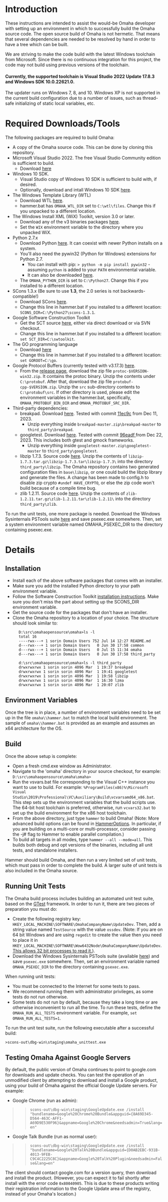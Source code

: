 # Introduction #

These instructions are intended to assist the would-be Omaha developer with setting up an environment in which to successfully build the Omaha source code. The open source build of Omaha is not hermetic. That means that several dependencies are needed to be resolved by hand in order to have a tree which can be built.

We are striving to make the code build with the latest Windows toolchain from Microsoft. Since there is no continuous integration for this project, the code may not build using previous versions of the toolchain.

#### Currently, the supported toolchain is Visual Studio 2022 Update 17.8.3 and Windows SDK 10.0.22621.0. ####

The updater runs on Windows 7, 8, and 10. Windows XP is not supported in the current build configuration due to a number of issues, such as thread-safe initializing of static local variables, etc.

# Required Downloads/Tools #

The following packages are required to build Omaha:
  * A copy of the Omaha source code.  This can be done by cloning this repository.
  * Microsoft Visual Studio 2022. The free Visual Studio Community edition is sufficient to build.
    * Download [here](https://visualstudio.microsoft.com/downloads)
  * Windows 10 SDK.
    * Visual Studio copy of Windows 10 SDK is sufficient to build with, if desired.
    * Optionally, download and intall Windows 10 SDK [here](https://dev.windows.com/en-us/downloads/windows-10-sdk).
  * The Windows Template Library (WTL)
    * Download WTL [here](http://sourceforge.net/projects/wtl/).
    * hammer.bat has `OMAHA_WTL_DIR` set to `C:\wtl\files`. Change this if you unpacked to a different location.
  * The Windows Install XML (WiX) Toolkit, version 3.0 or later.
    * Download any of the v3 binaries packages [here](http://wix.sourceforge.net/).
    * Set the `WIX` environment variable to the directory where you unpacked WiX.
  * Python 2.7.x
    * Download Python [here](https://www.python.org/downloads/release/python-2716).  It can coexist with newer Python installs on a system.
    * You'll also need the pywin32 (Python for Windows) extensions for Python 2.7.
      - You can install with pip: `> python -m pip install pywin32` - assuming `python` is added to your `PATH` environmental variable.
      - It can also be downloaded [here](https://github.com/mhammond/pywin32/releases/download/b224/pywin32-224.win-amd64-py2.7.exe).
    * The `OMAHA_PYTHON_DIR` is set to `C:\Python27`. Change this if you installed to a different location.
  * SCons 1.3.x (Be sure to use **1.3**, the 2.0 series is not backwards-compatible!)
    * Download SCons [here](http://sourceforge.net/projects/scons/files/scons/1.3.1/).
    * Change this line in hammer.bat if you installed to a different location: `SCONS_DIR=C:\Python27\scons-1.3.1`.
  * Google Software Construction Toolkit
    * Get the SCT source [here](https://code.google.com/archive/p/swtoolkit/downloads), either via direct download or via SVN checkout.
    * Change this line in hammer.bat if you installed to a different location: `set SCT_DIR=C:\swtoolkit`.
  * The GO programming language
    * Download [here](https://golang.org/dl/) 
    * Change this line in hammer.bat if you installed to a different location: `set GOROOT=C:\go`.
  * Google Protocol Buffers (currently tested with v3.17.3) [here](https://github.com/protocolbuffers/protobuf/releases).
    * From the [release page](https://github.com/protocolbuffers/protobuf/releases), download the zip file `protoc-$VERSION-win32.zip`. It contains the protoc binary. Unzip the contents under `C:\protobuf`. After that, download the zip file `protobuf-cpp-$VERSION.zip`. Unzip the `src` sub-directory contents to `C:\protobuf\src`. If other directory is used, please edit the environment variables in the hammer.bat, specifically, `OMAHA_PROTOBUF_BIN_DIR` and `OMAHA_PROTOBUF_SRC_DIR`.
  * Third-party dependencies:
    * breakpad. Download [here](https://github.com/google/breakpad/archive/refs/heads/main.zip). Tested with commit [11ec9c](https://github.com/google/breakpad/commit/11ec9c32888c06665b8838f709bd66c0be9789a6) from Dec 11, 2023.
      - Unzip everything inside `breakpad-master.zip\breakpad-master` to `third_party\breakpad`.
    * googletest. Download [here](https://github.com/google/googletest/archive/refs/heads/master.zip). Tested with commit [96eadf
](https://github.com/google/googletest/commit/96eadf659fb75ecda943bd97413c71d4c17c4f43) from Dec 22, 2023. This includes both gtest and gmock frameworks.
      - Unzip everything inside `googletest-master.zip\googletest-master` to `third_party\googletest`.
    * libzip 1.7.3. Source code [here](https://libzip.org/download/libzip-1.7.3.tar.xz). Unzip the contents of `libzip-1.7.3.tar.gz\libzip-1.7.3.tar\libzip-1.7.3\` into the directory `third_party\libzip`. The Omaha repository contains two generated configuration files in `base\libzip`, or one could build the libzip library and generate the files. A change has been made to config.h to disable zip crypto `#undef HAVE_CRYPTO`, or else the zip code won't build because of a compile time bug.
    * zlib 1.2.11. Source code [here](https://zlib.net/zlib-1.2.11.tar.gz). Unzip the contents of `zlib-1.2.11.tar.gz\zlib-1.2.11.tar\zlib-1.2.11\` into the directory `third_party\zlib`.

To run the unit tests, one more package is needed. Download the Windows Sysinternals PSTools suite [here](https://technet.microsoft.com/en-us/sysinternals/bb897553) and save psexec.exe somewhere. Then, set a system environment variable named OMAHA_PSEXEC_DIR to the directory containing psexec.exe.

# Details #

## Installation ##

 * Install each of the above software packages that comes with an installer.
 * Make sure you add the installed Python directory to your path environment variable.
 * Follow the Software Construction Toolkit [installation instructions](http://code.google.com/p/swtoolkit/wiki/Introduction). Make sure you don't miss the part about setting up the SCONS_DIR environment variable.
 * Get the source code for the packages that don't have an installer.
 * Clone the Omaha repository to a location of your choice. The structure should look similar to:
```
      D:\src\omahaopensource\omaha>ls -l
      total 16
      ----rwx---+ 1 sorin Domain Users 752 Jul 14 12:27 README.md
      d---rwx---+ 1 sorin Domain Users   0 Jun 30 17:58 common
      d---rwx---+ 1 sorin Domain Users   0 Jul 15 11:34 omaha
      d---rwx---+ 1 sorin Domain Users   0 Jun 30 17:58 third_party

      d:\src\omahaopensource\omaha>ls -l third_party
      drwxrwxrwx 1 sorin sorin 4096 Mar  1 19:37 breakpad
      drwxrwxrwx 1 sorin sorin 4096 Mar  1 19:41 googletest
      drwxrwxrwx 1 sorin sorin 4096 Mar  1 19:58 libzip
      drwxrwxrwx 1 sorin sorin 4096 Mar  1 16:30 lzma
      drwxrwxrwx 1 sorin sorin 4096 Mar  1 20:07 zlib
```

## Environment Variables ##

Once the tree is in place, a number of environment variables need to be set up in the file ```omaha\\hammer.bat``` to match the local build environment. The sample of ```omaha\\hammer.bat``` is provided as an example and assumes an x64 architecture for the OS.

## Build ##

Once the above setup is complete:
 * Open a fresh cmd.exe window as Administrator.
 * Navigate to the 'omaha' directory in your source checkout, for example: `D:\src\omahaopensource\omaha\omaha>`
 * Run the vsvars.bat file corresponding to the Visual C++ instance you want to use to build. For example: `%ProgramFiles(x86)%\Microsoft Visual Studio\2019\Professional\VC\Auxiliary\Build\vcvarsamd64_x86.bat`. This step sets up the environment variables that the build scripts use. The 64-bit host toolchain is preferred, otherwise, run `vcvars32.bat` to set up the build environment for the x86 host toolchain.
 * From the above directory, just type `hammer` to build Omaha! (Note: More advanced build options can be found in [HammerOptions](HammerOptions.md).  In particular, if you are building on a multi-core or multi-processor, consider passing the -j# flag to Hammer to enable parallel compilation.)
 * To build all targets in all modes, type `hammer --all --mode=all`. This builds both debug and opt versions of the binaries, including all unit tests, and standalone installers.

Hammer should build Omaha, and then run a very limited set of unit tests, which must pass in order to complete the build.
A larger suite of unit tests is also included in the Omaha source.


## Running Unit Tests ##

The Omaha build process includes building an automated unit test suite, based on the [GTest](https://github.com/google/googletest) framework.  In order to run it, there are two pieces of preparation you must do:

* Create the following registry key: `HKEY_LOCAL_MACHINE\SOFTWARE\OmahaCompanyName\UpdateDev`. Then, add a string value named `TestSource` with the value `ossdev`. (Note: If you are on 64 bit Windows and are using `regedit` to create the value then you need to place it in `HKEY_LOCAL_MACHINE\SOFTWARE\Wow6432Node\OmahaCompanyName\UpdateDev`. [This allows 32 bit processes to read it.](https://support.microsoft.com/en-us/kb/305097)).
* Download the Windows Sysinternals PSTools suite (available [here](http://technet.microsoft.com/en-us/sysinternals/bb897553)) and save `psexec.exe` somewhere. Then, set an environment variable named `OMAHA_PSEXEC_DIR` to the directory containing `psexec.exe`.

When running unit tests:
* You must be connected to the Internet for some tests to pass.
* We recommend running them with administrator privileges, as some tests do not run otherwise.
* Some tests do not run by default, because they take a long time or are otherwise inconvenient to run all the time. To run these tests, define the `OMAHA_RUN_ALL_TESTS` environment variable. For example, `set OMAHA_RUN_ALL_TESTS=1`.

To run the unit test suite, run the following executable after a successful build:

`>scons-out\dbg-win\staging\omaha_unittest.exe`


## Testing Omaha Against Google Servers ##

By default, the public version of Omaha continues to point to google.com for downloads and update checks.  You can test the operation of an unmodified client by attempting to download and install a Google product, using your build of Omaha against the official Google Update servers.  For example:

* Google Chrome (run as admin):
> > `scons-out\dbg-win\staging\GoogleUpdate.exe /install "bundlename=Google%20Chrome%20Bundle&appguid={8A69D345-D564-463C-AFF1-A69D9E530F96}&appname=Google%20Chrome&needsadmin=True&lang=en"`
* Google Talk Bundle (run as normal user):
> > `scons-out\dbg-win\staging\GoogleUpdate.exe /install "bundlename=Google%20Talk%20Bundle&appguid={D0AB2EBC-931B-4013-9FEB-C9C4C2225C8C}&appname=Google%20Talk%20Plugin&needsadmin=False&lang=en"`

The client should contact google.com for a version query, then download and install the product.  (However, you can expect it to fail shortly after install with the error code `0x80040905`.  This is due to these products writing their registration information to the Google Update area of the registry, instead of your Omaha's location.)
